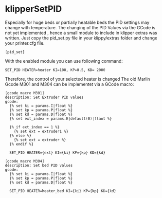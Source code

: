 # klipperSetPID
Especially for huge beds or partially heatable beds the PID settings may change with temperature.
The changing of the PID Values via the GCode is not yet implemented , hence a
small module to include in klipper extras was written. Just copy the pid_set.py file in your klippy/extras folder and change your printer.cfg file.
```
[pid_set]
```

With the enabled module you can use following command:

```
SET_PID HEATER=heater KI=100, KP=0.5, KD= 2000
```
Therefore, the control of your selected heater is changed
The old Marlin Gcode M301 and M304 can be implementet via a GCode macro:
```
[gcode_macro M301]
description: Set Extruder PID values
gcode:
  {% set ki = params.I|float %}
  {% set kp = params.P|float %}
  {% set kd = params.D|float %}
  {% set ext_index = params.E|default(0)|flaot %}
  
  {% if ext_index == 1 %}
    {% set ext = extruder1 %}
  {% else %}
    {% set ext = extruder %}
  {% endif %}
  
  SET_PID HEATER={ext} KI={ki} KP={kp} KD={kd}
  
[gcode_macro M304]
description: Set bed PID values
gcode:
  {% set ki = params.I|float %}
  {% set kp = params.P|float %}
  {% set kd = params.D|float %}
  
  SET_PID HEATER=heater_bed KI={ki} KP={kp} KD={kd}
```
